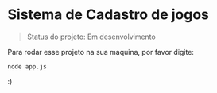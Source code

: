 <h1> Sistema de Cadastro de jogos </h1>

> Status do projeto: Em desenvolvimento

Para rodar esse projeto na sua maquina, por favor digite:
```
node app.js
```
:)